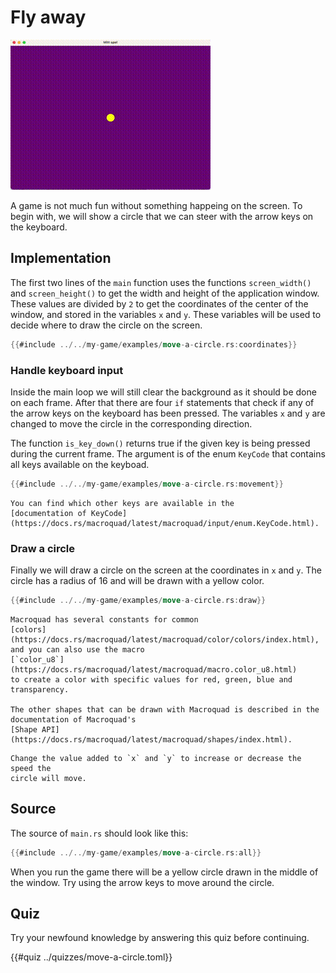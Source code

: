 # Fly away

![Screenshot](images/move-a-circle.gif#center)

A game is not much fun without something happeing on the screen. To begin
with, we will show a circle that we can steer with the arrow keys on the
keyboard.

## Implementation

The first two lines of the `main` function uses the functions `screen_width()`
and `screen_height()` to get the width and height of the application window.
These values are divided by `2` to get the coordinates of the center of the
window, and stored in the variables `x` and `y`. These variables will be used
to decide where to draw the circle on the screen.

```rust
{{#include ../../my-game/examples/move-a-circle.rs:coordinates}}
```

### Handle keyboard input

Inside the main loop we will still clear the background as it should be done
on each frame. After that there are four `if` statements that check if any of
the arrow keys on the keyboard has been pressed. The variables `x` and `y` are
changed to move the circle in the corresponding direction.

The function `is_key_down()` returns true if the given key is being
pressed during the current frame. The argument is of the enum `KeyCode` that
contains all keys available on the keyboad.

```rust
{{#include ../../my-game/examples/move-a-circle.rs:movement}}
```

```admonish info
You can find which other keys are available in the 
[documentation of KeyCode](https://docs.rs/macroquad/latest/macroquad/input/enum.KeyCode.html).
```

### Draw a circle

Finally we will draw a circle on the screen at the coordinates in `x` and `y`.
The circle has a radius of 16 and will be drawn with a yellow color.

```rust
{{#include ../../my-game/examples/move-a-circle.rs:draw}}
```

```admonish info
Macroquad has several constants for common
[colors](https://docs.rs/macroquad/latest/macroquad/color/colors/index.html),
and you can also use the macro 
[`color_u8`](https://docs.rs/macroquad/latest/macroquad/macro.color_u8.html)
to create a color with specific values for red, green, blue and transparency.

The other shapes that can be drawn with Macroquad is described in the
documentation of Macroquad's 
[Shape API](https://docs.rs/macroquad/latest/macroquad/shapes/index.html).
```

```admonish tip title="Challenge" class="challenge"
Change the value added to `x` and `y` to increase or decrease the speed the
circle will move.
```

<div class="no-page-break">

## Source

The source of `main.rs` should look like this:

```rust
{{#include ../../my-game/examples/move-a-circle.rs:all}}
```

When you run the game there will be a yellow circle drawn in the middle of the
window. Try using the arrow keys to move around the circle.
</div>

<div class="noprint">

## Quiz

Try your newfound knowledge by answering this quiz before continuing.

{{#quiz ../quizzes/move-a-circle.toml}}

</div>

